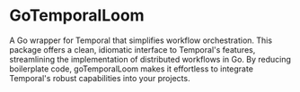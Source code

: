 # GoTemporalLoom
A Go wrapper for Temporal that simplifies workflow orchestration. This package offers a clean, idiomatic interface to Temporal's features, streamlining the implementation of distributed workflows in Go. By reducing boilerplate code, goTemporalLoom makes it effortless to integrate Temporal's robust capabilities into your projects.
